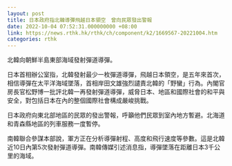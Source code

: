 ```yaml
---
layout: post
title: 日本政府指北韓導彈飛越日本領空　曾向民眾發出警報
date: 2022-10-04 07:52:31.000000000 +08:00
link: https://news.rthk.hk/rthk/ch/component/k2/1669567-20221004.htm
categories: rthk
---
```


北韓向朝鮮半島東部海域發射彈道導彈。

日本首相辦公室指，北韓發射最少一枚彈道導彈，飛越日本領空，是五年來首次，相信導彈在太平洋海域墜落，首相岸田文雄強烈譴責北韓的「野蠻」行為。內閣官房長官松野博一批評北韓一再發射彈道導彈，威脅日本、地區和國際社會的和平與安全，對包括日本在內的整個國際社會構成嚴峻挑戰。

日本政府向東北部地區的民眾的發出警報，呼籲他們民眾到室內地方暫避。北海道和青森縣地區的列車服務一度暫停。

南韓聯合參謀本部說，軍方正在分析導彈射程、高度和飛行速度等參數。這是北韓近10日內第5次發射彈道導彈。南韓傳媒引述消息指，導彈墜落在距離日本3千公里的海域。
